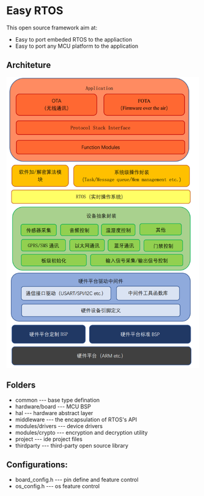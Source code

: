 # Easy RTOS

This open source framework aim at:
* Easy to port embeded RTOS to the appliaction
* Easy to port any MCU platform to the application

## Architeture
![image](https://github.com/coversb/easyRTOS/blob/master/doc/resume.png)

## Folders
* common --- base type defination
* hardware/board --- MCU BSP
* hal --- hardware abstract layer
* middleware --- the encapsulation of RTOS's API
* modules/drivers --- device drivers
* modules/crypto --- encryption and decryption utility
* project --- ide project files
* thirdparty --- third-party open source library

## Configurations:
* board_config.h --- pin define and feature control 
* os_config.h --- os feature control

